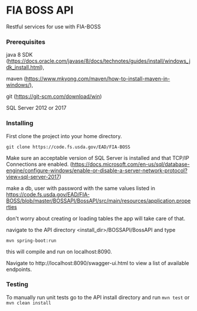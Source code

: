 ﻿# FIA BOSS API

Restful services for use with FIA-BOSS

### Prerequisites

java 8 SDK (https://docs.oracle.com/javase/8/docs/technotes/guides/install/windows_jdk_install.html), 

maven (https://www.mkyong.com/maven/how-to-install-maven-in-windows/),

git (https://git-scm.com/download/win)

SQL Server 2012 or 2017


### Installing

First clone the project into your home directory.

```git clone https://code.fs.usda.gov/EAD/FIA-BOSS```

Make sure an acceptable version of SQL Server is installed and that TCP/IP Connections are enabled.
(https://docs.microsoft.com/en-us/sql/database-engine/configure-windows/enable-or-disable-a-server-network-protocol?view=sql-server-2017)

make a db, user with password with the same values listed in
https://code.fs.usda.gov/EAD/FIA-BOSS/blob/master/BOSSAPI/BossAPI/src/main/resources/application.properties

don't worry about creating or loading tables the app will take care of that.

navigate to the API directory <install_dir>/BOSSAPI/BossAPI and type


```mvn spring-boot:run```

this will compile and run on localhost:8090.

Navigate to http://localhost:8090/swagger-ui.html
to view a list of available endpoints.

### Testing

To manually run unit tests go to the API install directory and run
```mvn test```
or
```mvn clean install```

